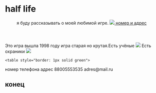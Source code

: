 <html>
<title>half life</title>
<h1>half life</h1>
<body>
<header>
я буду рассказывать о моей любимой игре. <img src="<a target="_blank" href="https://icons8.com/icon/xc77LZDp1FNP/ps-controller"></a><a href="#games"> номер и адрес</a>
    </header>
    <main>
    Это игра вышла 1998 году игра старая но крутая.Есть учёные <img src="https://www.models-resource.com/resources/big_icons/17/16962.png"> Есть охраники <img src="https://static.wikia.nocookie.net/968595aa-c211-4b6a-a422-f456cdc83045/scale-to-width/755">
    </main>
    <footer>
      
    <table style="border: 1px solid green">
<tr>
<td style="border: 1px solid green">номер телефона</td>
<td style="border: 1px solid green">адрес</td>
</tr>
<tr>
<td style="border: 1px solid green">88005553535</td>
<td style="border: 1px solid green">adres@mail.ru</td>
</tr>
</table>
    </footer>
    <h2 id="#games">конец</h2>
</body>
</html>
